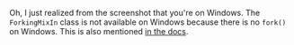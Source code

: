 Oh, I just realized from the screenshot that you're on Windows.  The `ForkingMixIn` class is not available on Windows because there is no `fork()` on Windows.  This is also mentioned [in the docs](https://docs.python.org/3.6/library/socketserver.html#socketserver.ForkingMixIn).